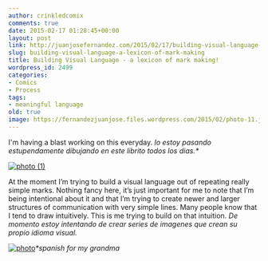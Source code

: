 ```yaml
---
author: crinkledcomix
comments: true
date: 2015-02-17 01:28:45+00:00
layout: post
link: http://juanjosefernandez.com/2015/02/17/building-visual-language-a-lexicon-of-mark-making/
slug: building-visual-language-a-lexicon-of-mark-making
title: Building Visual Language - a lexicon of mark making!
wordpress_id: 2499
categories:
- Comics
- Process
tags:
- meaningful language
old: true
image: https://fernandezjuanjose.files.wordpress.com/2015/02/photo-11.jpg
---
```


I'm having a blast working on this everyday.
_lo estoy pasando estupendamente dibujando en este librito todos los dias.*_
<!--more-->
[![photo (1)](https://fernandezjuanjose.files.wordpress.com/2015/02/photo-11.jpg)](https://fernandezjuanjose.files.wordpress.com/2015/02/photo-11.jpg)

At the moment I’m trying to build a visual language out of repeating really simple marks. Nothing fancy here, it’s just important for me to note that I’m being intentional about it and that I’m trying to create newer and larger structures of communication with very simple lines. Many people know that I tend to draw intuitively. This is me trying to build on that intuition.
_De momento estoy intentando de crear series de imagenes que crean su propio idioma visual._

[![photo](https://fernandezjuanjose.files.wordpress.com/2015/02/photo1.jpg)](https://fernandezjuanjose.files.wordpress.com/2015/02/photo1.jpg)_*spanish for my grandma_
